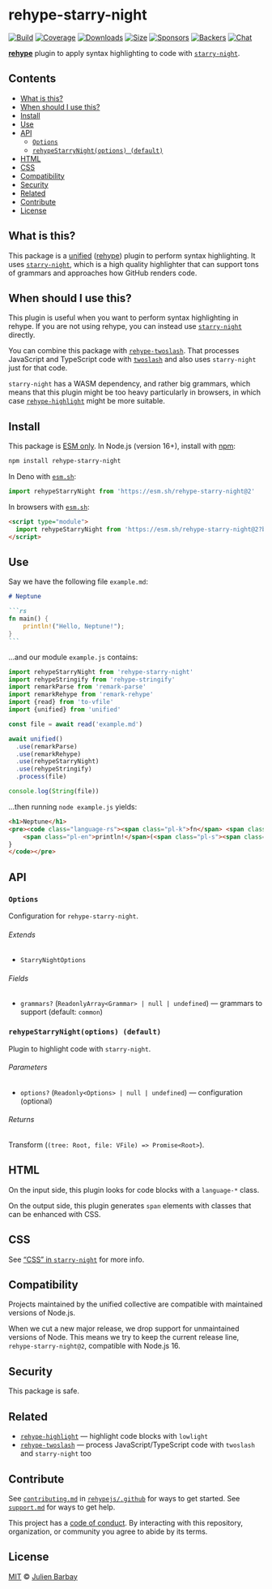 # rehype-starry-night

[![Build][badge-build-image]][badge-build-url]
[![Coverage][badge-coverage-image]][badge-coverage-url]
[![Downloads][badge-downloads-image]][badge-downloads-url]
[![Size][badge-size-image]][badge-size-url]
[![Sponsors][badge-sponsors-image]][badge-collective-url]
[![Backers][badge-backers-image]][badge-collective-url]
[![Chat][badge-chat-image]][badge-chat-url]

**[rehype][github-rehype]** plugin to apply syntax highlighting to code with
[`starry-night`][github-starry-night].

## Contents

* [What is this?](#what-is-this)
* [When should I use this?](#when-should-i-use-this)
* [Install](#install)
* [Use](#use)
* [API](#api)
  * [`Options`](#options)
  * [`rehypeStarryNight(options) (default)`](#rehypestarrynightoptions-default)
* [HTML](#html)
* [CSS](#css)
* [Compatibility](#compatibility)
* [Security](#security)
* [Related](#related)
* [Contribute](#contribute)
* [License](#license)

## What is this?

This package is a [unified][github-unified] ([rehype][github-rehype]) plugin to
perform syntax highlighting.
It uses [`starry-night`][github-starry-night],
which is a high quality highlighter that can support tons of grammars and
approaches how GitHub renders code.

## When should I use this?

This plugin is useful when you want to perform syntax highlighting in rehype.
If you are not using rehype,
you can instead use [`starry-night`][github-starry-night] directly.

You can combine this package with [`rehype-twoslash`][github-rehype-twoslash].
That processes JavaScript and TypeScript code with [`twoslash`][twoslash] and
also uses `starry-night` just for that code.

`starry-night` has a WASM dependency,
and rather big grammars,
which means that this plugin might be too heavy particularly in browsers,
in which case [`rehype-highlight`][github-rehype-highlight] might be more
suitable.

## Install

This package is [ESM only][github-gist-esm].
In Node.js (version 16+), install with [npm][npm-install]:

```sh
npm install rehype-starry-night
```

In Deno with [`esm.sh`][esmsh]:

```js
import rehypeStarryNight from 'https://esm.sh/rehype-starry-night@2'
```

In browsers with [`esm.sh`][esmsh]:

```html
<script type="module">
  import rehypeStarryNight from 'https://esm.sh/rehype-starry-night@2?bundle'
</script>
```

## Use

Say we have the following file `example.md`:

````markdown
# Neptune

```rs
fn main() {
    println!("Hello, Neptune!");
}
```
````

…and our module `example.js` contains:

```js
import rehypeStarryNight from 'rehype-starry-night'
import rehypeStringify from 'rehype-stringify'
import remarkParse from 'remark-parse'
import remarkRehype from 'remark-rehype'
import {read} from 'to-vfile'
import {unified} from 'unified'

const file = await read('example.md')

await unified()
  .use(remarkParse)
  .use(remarkRehype)
  .use(rehypeStarryNight)
  .use(rehypeStringify)
  .process(file)

console.log(String(file))
```

…then running `node example.js` yields:

```html
<h1>Neptune</h1>
<pre><code class="language-rs"><span class="pl-k">fn</span> <span class="pl-en">main</span>() {
    <span class="pl-en">println!</span>(<span class="pl-s"><span class="pl-pds">"</span>Hello, Neptune!<span class="pl-pds">"</span></span>);
}
</code></pre>
```

## API

### `Options`

Configuration for `rehype-starry-night`.

###### Extends

* `StarryNightOptions`

###### Fields

* `grammars?` (`ReadonlyArray<Grammar> | null | undefined`)
  — grammars to support (default: `common`)

### `rehypeStarryNight(options) (default)`

Plugin to highlight code with `starry-night`.

###### Parameters

* `options?` (`Readonly<Options> | null | undefined`)
  — configuration (optional)

###### Returns

Transform (`(tree: Root, file: VFile) => Promise<Root>`).

## HTML

On the input side,
this plugin looks for code blocks with a `language-*` class.

On the output side,
this plugin generates `span` elements with classes that can be enhanced with
CSS.

## CSS

See [“CSS” in `starry-night`][github-starry-night-css] for more info.

## Compatibility

Projects maintained by the unified collective are compatible with maintained
versions of Node.js.

When we cut a new major release, we drop support for unmaintained versions of
Node.
This means we try to keep the current release line, `rehype-starry-night@2`,
compatible with Node.js 16.

## Security

This package is safe.

## Related

* [`rehype-highlight`][github-rehype-highlight]
  — highlight code blocks with `lowlight`
* [`rehype-twoslash`][github-rehype-twoslash]
  — process JavaScript/TypeScript code with `twoslash` and `starry-night` too

## Contribute

See [`contributing.md`][health-contributing] in [`rehypejs/.github`][health]
for ways to get started.
See [`support.md`][health-support] for ways to get help.

This project has a [code of conduct][health-coc].
By interacting with this repository, organization, or community you agree to
abide by its terms.

## License

[MIT][file-license] © [Julien Barbay][github-y-nk]

<!-- Definitions -->

[badge-backers-image]: https://opencollective.com/unified/backers/badge.svg

[badge-build-image]: https://github.com/rehypejs/rehype-starry-night/actions/workflows/main.yml/badge.svg

[badge-build-url]: https://github.com/rehypejs/rehype-starry-night/actions

[badge-collective-url]: https://opencollective.com/unified

[badge-coverage-image]: https://img.shields.io/codecov/c/github/rehypejs/rehype-starry-night.svg

[badge-coverage-url]: https://codecov.io/github/rehypejs/rehype-starry-night

[badge-downloads-image]: https://img.shields.io/npm/dm/rehype-starry-night.svg

[badge-downloads-url]: https://www.npmjs.com/package/rehype-starry-night

[badge-size-image]: https://img.shields.io/bundlejs/size/rehype-starry-night

[badge-size-url]: https://bundlejs.com/?q=rehype-starry-night

[badge-sponsors-image]: https://opencollective.com/unified/sponsors/badge.svg

[badge-chat-image]: https://img.shields.io/badge/chat-discussions-success.svg

[badge-chat-url]: https://github.com/rehypejs/rehype/discussions

[esmsh]: https://esm.sh

[file-license]: license

[github-gist-esm]: https://gist.github.com/sindresorhus/a39789f98801d908bbc7ff3ecc99d99c

[github-rehype]: https://github.com/rehypejs/rehype

[github-rehype-highlight]: https://github.com/rehypejs/rehype-highlight

[github-rehype-twoslash]: https://github.com/rehypejs/rehype-twoslash

[github-starry-night]: https://github.com/wooorm/starry-night

[github-starry-night-css]: https://github.com/wooorm/starry-night#css

[github-unified]: https://github.com/unifiedjs/unified

[github-y-nk]: https://github.com/y-nk

[health-coc]: https://github.com/rehypejs/.github/blob/main/code-of-conduct.md

[health-contributing]: https://github.com/rehypejs/.github/blob/main/contributing.md

[health-support]: https://github.com/rehypejs/.github/blob/main/support.md

[health]: https://github.com/rehypejs/.github

[npm-install]: https://docs.npmjs.com/cli/install

[twoslash]: https://twoslash.netlify.app
